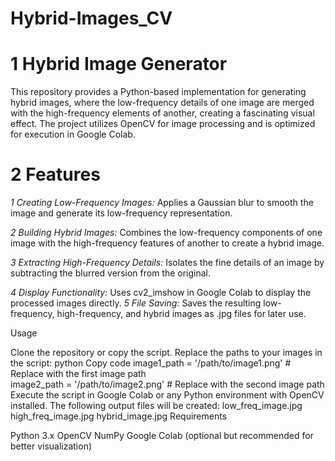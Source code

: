 # Hybrid-Images_CV

# 1 Hybrid Image Generator

  This repository provides a Python-based implementation for generating hybrid images, where the low-frequency details of one image are merged with the high-frequency          elements of another, creating a fascinating visual effect. The project utilizes OpenCV for image processing and is optimized for execution in Google Colab.

# 2 Features

_1 Creating Low-Frequency Images:_ Applies a Gaussian blur to smooth the image and generate its low-frequency representation.

_2 Building Hybrid Images:_ Combines the low-frequency components of one image with the high-frequency features of another to create a hybrid image.

_3 Extracting High-Frequency Details:_ Isolates the fine details of an image by subtracting the blurred version from the original.

_4 Display Functionality:_ Uses cv2_imshow in Google Colab to display the processed images directly.
_5 File Saving:_ Saves the resulting low-frequency, high-frequency, and hybrid images as .jpg files for later use.

Usage

Clone the repository or copy the script.
Replace the paths to your images in the script:
python
Copy code
image1_path = '/path/to/image1.png'  # Replace with the first image path  
image2_path = '/path/to/image2.png'  # Replace with the second image path  
Execute the script in Google Colab or any Python environment with OpenCV installed.
The following output files will be created:
low_freq_image.jpg
high_freq_image.jpg
hybrid_image.jpg
Requirements

Python 3.x
OpenCV
NumPy
Google Colab (optional but recommended for better visualization)






